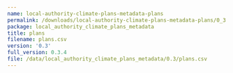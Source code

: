 ```yaml
---
name: local-authority-climate-plans-metadata-plans
permalink: /downloads/local-authority-climate-plans-metadata-plans/0_3
package: local_authority_climate_plans_metadata
title: plans
filename: plans.csv
version: '0.3'
full_version: 0.3.4
file: /data/local_authority_climate_plans_metadata/0.3/plans.csv
---
```

